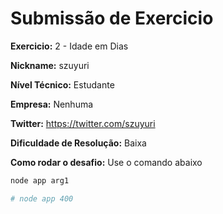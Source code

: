 # Submissão de Exercicio

**Exercicio:** 2 - Idade em Dias

**Nickname:** szuyuri

**Nível Técnico:** Estudante

**Empresa:** Nenhuma

**Twitter:** https://twitter.com/szuyuri

**Dificuldade de Resolução:** Baixa

**Como rodar o desafio:** 
Use o comando abaixo
```bash
node app arg1

# node app 400
```